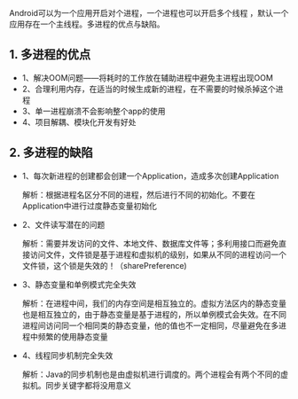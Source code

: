 Android可以为一个应用开启对个进程，一个进程也可以开启多个线程 ，默认一个应用存在一个主线程。多进程的优点与缺陷。

## 1. 多进程的优点

- 1、解决OOM问题——将耗时的工作放在辅助进程中避免主进程出现OOM
- 2、合理利用内存，在适当的时候生成新的进程，在不需要的时候杀掉这个进程
- 3、单一进程崩溃不会影响整个app的使用
- 4、项目解耦、模块化开发有好处

## 2. 多进程的缺陷

- 1、每次新进程的创建都会创建一个Application，造成多次创建Application

  解析：根据进程名区分不同的进程，然后进行不同的初始化。不要在Application中进行过度静态变量初始化

- 2、文件读写潜在的问题

  解析：需要并发访问的文件、本地文件、数据库文件等；多利用接口而避免直接访问文件，文件锁是基于进程和虚拟机的级别，如果从不同的进程访问一个文件锁，这个锁是失效的！（sharePreference)

- 3、静态变量和单例模式完全失效

  解析：在进程中间，我们的内存空间是相互独立的。虚拟方法区内的静态变量也是相互独立的，由于静态变量是基于进程的，所以单例模式会失效。在不同进程间访问同一个相同类的静态变量，他的值也不一定相同，尽量避免在多进程中频繁的使用静态变量

- 4、线程同步机制完全失效

  ​解析：Java的同步机制也是由虚拟机进行调度的。两个进程会有两个不同的虚拟机。同步关键字都将没用意义
